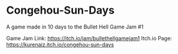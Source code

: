 # Congehou-Sun-Days
A game made in 10 days to the Bullet Hell Game Jam #1

Game Jam Link: https://itch.io/jam/bullethellgamejam1
Itch.io Page: https://kurenaiz.itch.io/congehou-sun-days
